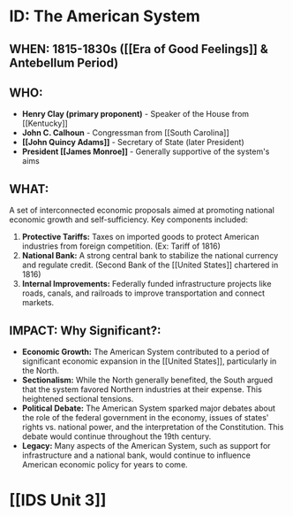 # ID: The American System
## WHEN: 1815-1830s ([[Era of Good Feelings]] & Antebellum Period)

## WHO: 
* **Henry Clay (primary proponent)** - Speaker of the House from [[Kentucky]]
* **John C. Calhoun** - Congressman from [[South Carolina]]
* **[[John Quincy Adams]]** - Secretary of State (later President)
* **President [[James Monroe]]** - Generally supportive of the system's aims

## WHAT: 
A set of interconnected economic proposals aimed at promoting national economic growth and self-sufficiency. Key components included:

1. **Protective Tariffs:**  Taxes on imported goods to protect American industries from foreign competition. (Ex: Tariff of 1816)
2. **National Bank:** A strong central bank to stabilize the national currency and regulate credit. (Second Bank of the [[United States]] chartered in 1816) 
3. **Internal Improvements:**  Federally funded infrastructure projects like roads, canals, and railroads to improve transportation and connect markets.

## IMPACT: Why Significant?: 

* **Economic Growth:** The American System contributed to a period of significant economic expansion in the [[United States]], particularly in the North.
* **Sectionalism:** While the North generally benefited, the South argued that the system favored Northern industries at their expense. This heightened sectional tensions.
* **Political Debate:** The American System sparked major debates about the role of the federal government in the economy, issues of states' rights vs. national power, and the interpretation of the Constitution. This debate would continue throughout the 19th century. 
* **Legacy:** Many aspects of the American System, such as support for infrastructure and a national bank, would continue to influence American economic policy for years to come. 

# [[IDS Unit 3]]